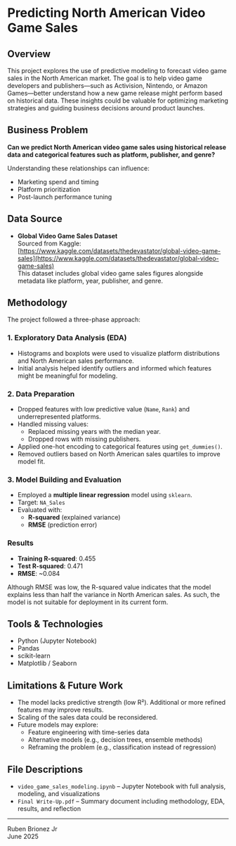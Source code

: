 # Predicting North American Video Game Sales

## Overview

This project explores the use of predictive modeling to forecast video game sales in the North American market. The goal is to help video game developers and publishers—such as Activision, Nintendo, or Amazon Games—better understand how a new game release might perform based on historical data. These insights could be valuable for optimizing marketing strategies and guiding business decisions around product launches.

## Business Problem

**Can we predict North American video game sales using historical release data and categorical features such as platform, publisher, and genre?**

Understanding these relationships can influence:
- Marketing spend and timing
- Platform prioritization
- Post-launch performance tuning

## Data Source

- **Global Video Game Sales Dataset**  
  Sourced from Kaggle: [https://www.kaggle.com/datasets/thedevastator/global-video-game-sales](https://www.kaggle.com/datasets/thedevastator/global-video-game-sales)  
  This dataset includes global video game sales figures alongside metadata like platform, year, publisher, and genre.

## Methodology

The project followed a three-phase approach:

### 1. Exploratory Data Analysis (EDA)
- Histograms and boxplots were used to visualize platform distributions and North American sales performance.
- Initial analysis helped identify outliers and informed which features might be meaningful for modeling.

### 2. Data Preparation
- Dropped features with low predictive value (`Name`, `Rank`) and underrepresented platforms.
- Handled missing values:
  - Replaced missing years with the median year.
  - Dropped rows with missing publishers.
- Applied one-hot encoding to categorical features using `get_dummies()`.
- Removed outliers based on North American sales quartiles to improve model fit.

### 3. Model Building and Evaluation
- Employed a **multiple linear regression** model using `sklearn`.
- Target: `NA_Sales`
- Evaluated with:
  - **R-squared** (explained variance)
  - **RMSE** (prediction error)

### Results
- **Training R-squared**: 0.455
- **Test R-squared**: 0.471
- **RMSE**: ~0.084

Although RMSE was low, the R-squared value indicates that the model explains less than half the variance in North American sales. As such, the model is not suitable for deployment in its current form.

## Tools & Technologies

- Python (Jupyter Notebook)
- Pandas
- scikit-learn
- Matplotlib / Seaborn

## Limitations & Future Work

- The model lacks predictive strength (low R²). Additional or more refined features may improve results.
- Scaling of the sales data could be reconsidered.
- Future models may explore:
  - Feature engineering with time-series data
  - Alternative models (e.g., decision trees, ensemble methods)
  - Reframing the problem (e.g., classification instead of regression)

## File Descriptions

- `video_game_sales_modeling.ipynb` – Jupyter Notebook with full analysis, modeling, and visualizations
- `Final Write-Up.pdf` – Summary document including methodology, EDA, results, and reflection

---

Ruben Brionez Jr  
June 2025
